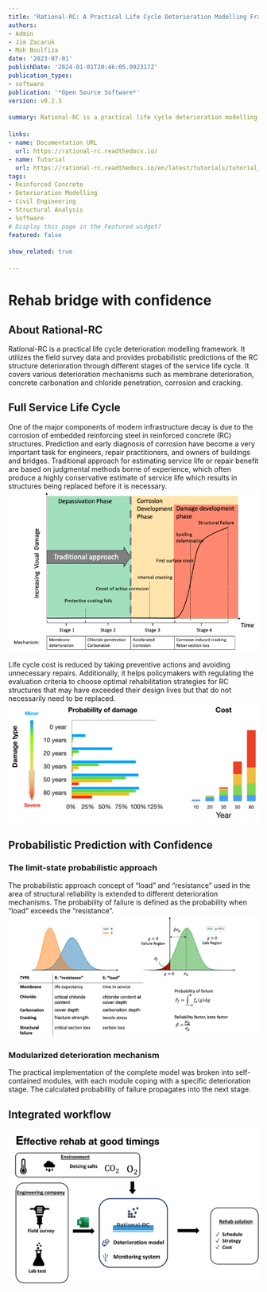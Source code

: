 ```yaml
---
title: 'Rational-RC: A Practical Life Cycle Deterioration Modelling Framework for Reinforced Concrete Structures'
authors:
- Admin
- Jim Zacaruk
- Moh Boulfiza
date: '2023-07-01'
publishDate: '2024-01-01T20:46:05.092317Z'
publication_types:
- software
publication: '*Open Source Software*'
version: v0.2.3

summary: Rational-RC is a practical life cycle deterioration modelling framework. It utilizes the field survey data and provides probabilistic predictions of the RC structure deterioration through different stages of the service life cycle. It covers various deterioration mechanisms such as membrane deterioration, concrete carbonation and chloride penetration, corrosion and cracking.

links:
- name: Documentation URL
  url: https://rational-rc.readthedocs.io/
- name: Tutorial
  url: https://rational-rc.readthedocs.io/en/latest/tutorials/tutorial_index.html
tags:
- Reinforced Concrete
- Deterioration Modelling
- Civil Engineering
- Structural Analysis
- Software
# Display this page in the Featured widget?
featured: false

show_related: true

---
```

# Rehab bridge with confidence

## About Rational-RC
Rational-RC is a practical life cycle deterioration modelling framework. It utilizes the field survey data and provides probabilistic predictions of the RC structure deterioration through different stages of the service life cycle. It covers various deterioration mechanisms such as membrane deterioration, concrete carbonation and chloride penetration, corrosion and cracking.

## Full Service Life Cycle

One of the major components of modern infrastructure decay is due to the corrosion of embedded reinforcing steel in reinforced concrete (RC) structures. Prediction and early diagnosis of corrosion have become a very important task for engineers, repair practitioners, and owners of buildings and bridges. Traditional approach for estimating service life or repair benefit are based on judgmental methods borne of experience, which often produce a highly conservative estimate of service life which results in structures being replaced before it is necessary.  
![life cycle image](life_cycle.png "Life-cycle deterioration")

Life cycle cost is reduced by taking preventive actions and avoiding unnecessary repairs. Additionally, it helps policymakers with regulating the evaluation criteria to choose optimal rehabilitation strategies for RC structures that may have exceeded their design lives but that do not necessarily need to be replaced. 
![Probability cost image](probability_cost.png "Probability of damage and associated costs")

## Probabilistic Prediction with Confidence

### The limit-state probabilistic approach
The probabilistic approach concept of “load” and “resistance” used in the area of structural reliability is extended to different deterioration mechanisms. The probability of failure is defined as the probability when “load” exceeds the “resistance”.
![limit state image](probablistic_approach.png "Limit states")

### Modularized deterioration mechanism
The practical implementation of the complete model was broken into self-contained modules, with each module coping with a specific deterioration stage. The calculated probability of failure propagates into the next stage. 

## Integrated workflow
![flow chart](Rational_RC_flow_chart.png "Work flow")